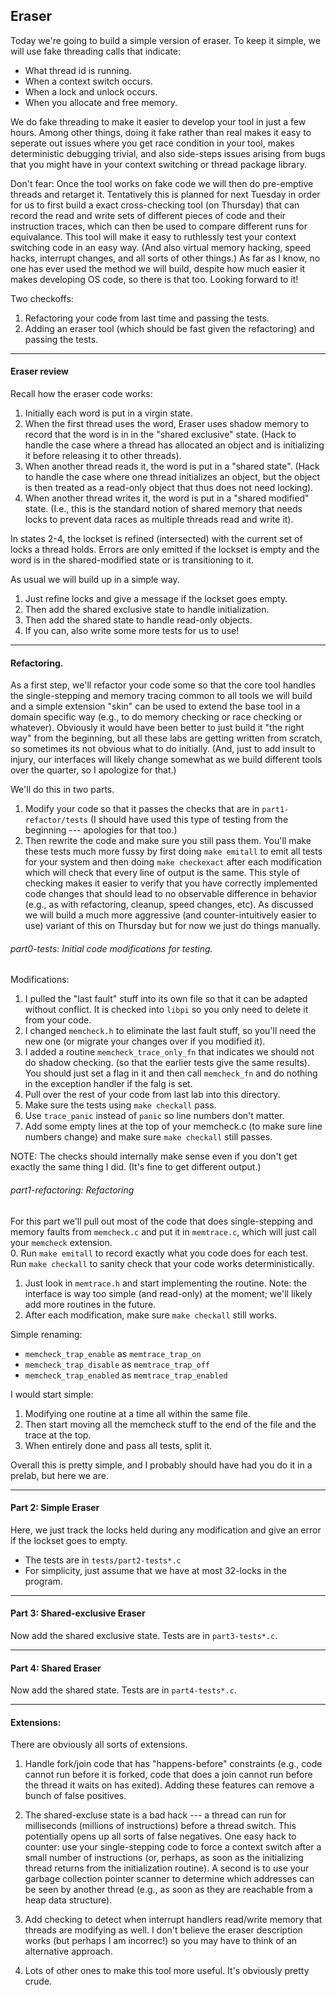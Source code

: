 ## Eraser

Today we're going to build a simple version of eraser.  To keep it simple,
we will use fake threading calls that indicate:
  - What thread id is running.
  - When a context switch occurs.
  - When a lock and unlock occurs.
  - When you allocate and free memory.

We do fake threading to make it easier to develop your tool in just a
few hours.  Among other things, doing it fake rather than real makes
it easy to seperate out issues where you get race condition in your
tool, makes deterministic debugging trivial, and also side-steps issues
arising from bugs that you might have in your context switching or thread
package library.

Don't fear:  Once the tool works on fake code we will then do pre-emptive
threads and retarget it.  Tentatively this is planned for next Tuesday
in order for us to first build a exact cross-checking tool (on Thursday)
that can record the read and write sets of different pieces of code and
their instruction traces, which can then be used to compare different
runs for equivalance.  This tool will make it easy to ruthlessly
test your context switching code in an easy way.  (And also virtual
memory hacking, speed hacks, interrupt changes, and all sorts of other
things.) As far as I know, no one has ever used the method we will build,
despite how much easier it makes developing OS code, so there is that too.
Looking forward to it!

Two checkoffs:
  1. Refactoring your code from last time and passing the tests.
  2. Adding an eraser tool (which should be fast given the refactoring) and 
     passing the tests.

--------------------------------------------------------------------------------------
#### Eraser review

Recall how the eraser code works:
   1. Initially each word is put in a virgin state.
   2. When the first thread uses the word, Eraser uses shadow memory to
      record that the word is in in the  "shared exclusive" state.
      (Hack to handle the case where a thread has allocated an object
      and is initializing it before releasing it to other threads).
   3. When another thread reads it, the word is put in a "shared state".  (Hack to handle the case
      where one thread initializes an object, but the object is then treated as a read-only
      object that thus does not need locking).
   4. When another thread writes it, the word is put in a "shared modified" state.  (I.e., this 
      is the standard notion of shared memory that needs locks to prevent data races as
       multiple threads read and write it).

In states 2-4, the lockset is refined (intersected) with the current set
of locks a thread holds.   Errors are only emitted if the lockset is empty
and the word is in the shared-modified state or is transitioning to it.

As usual we will build up in a simple way.  
  1. Just refine locks and give a message if the lockset goes empty.
  2. Then add the shared exclusive state to handle initialization.
  3. Then add the shared state to handle read-only objects.
  4. If you can, also write some more tests for us to use!

--------------------------------------------------------------------------------------
#### Refactoring.

As a first step, we'll refactor your code some so that the core tool
handles the single-stepping and memory tracing common to all tools we will
build and a simple extension "skin" can be used to extend the base tool
in a domain specific way (e.g., to do memory checking or race checking
or whatever).  Obviously it would have been better to just build it "the
right way" from the beginning, but all these labs are getting written
from scratch, so sometimes its not obvious what to do initially.  (And,
just to add insult to injury, our interfaces will likely change somewhat
as we build different tools over the quarter, so I apologize for that.)

We'll do this in two parts. 
   1. Modify your code so that it passes the checks that are in `part1-refactor/tests`
      (I should have used this type of testing from the beginning --- apologies for that 
      too.)
   2. Then rewrite the code and make sure you still pass them.  You'll make these tests
      much more fussy by first doing `make emitall` to emit all tests for your system
      and then doing `make checkexact` after each modification which will check that every
      line of output is the same.  This style of checking makes it easier to verify that
      you have correctly implemented code changes that should lead to no observable difference
      in behavior (e.g., as with refactoring, cleanup, speed changes, etc).  As discussed
      we will build a much more aggressive (and counter-intuitively easier to use) variant
      of this on Thursday but for now we just do things manually.

###### part0-tests: Initial code modifications for testing.

Modifications:
   1. I pulled the "last fault" stuff into its own file so that it can be
      adapted without conflict.  It is checked into `libpi` so you only need
      to delete it from your code.
   2. I changed `memcheck.h` to eliminate the last fault stuff, so you'll need the
      new one (or migrate your changes over if you modified it).
   3. I added a routine  `memcheck_trace_only_fn` that indicates we should not do shadow checking.
      (so that the earlier tests give the same results).  You should just set a flag in it
      and then call `memcheck_fn` and do nothing in the exception handler if the falg is set.
   4. Pull over the rest of your code from last lab into this directory.
   5. Make sure the tests using `make checkall` pass.
   6. Use `trace_panic` instead of `panic` so line numbers don't matter.
   7. Add some empty lines at the top of your memcheck.c (to make sure line numbers change)
      and make sure `make checkall` still passes.

NOTE: The checks should internally make sense even if you don't get exactly the same thing I did.
(It's fine to get different output.)

###### part1-refactoring: Refactoring 

For this part we'll pull out most of the code that does single-stepping
and memory faults from `memcheck.c` and put it in `memtrace.c`, which
will just call your `memcheck` extension.  
  0. Run `make emitall` to record exactly what you code does for each test.
     Run `make checkall` to sanity check that your code works deterministically.
  1. Just look in `memtrace.h` and start implementing the routine.  Note: the 
     interface is way too simple (and read-only) at the moment; we'll likely
     add more routines in the future.
  2. After each modification, make sure `make checkall` still works.

Simple renaming:
 - `memcheck_trap_enable` as `memtrace_trap_on`
 - `memcheck_trap_disable` as `memtrace_trap_off`
 - `memcheck_trap_enabled` as `memtrace_trap_enabled`

I would start simple:
  1. Modifying one routine at a time all within the same file.
  2. Then start moving all the memcheck stuff to the end of the file and 
     the trace at the top.
  3. When entirely done and pass all tests, split it.

Overall this is pretty simple, and I probably should have had you do it in a
prelab, but here we are.

--------------------------------------------------------------------------------------
#### Part 2: Simple Eraser

Here, we just track the locks held during any modification and give an error if the 
lockset goes to empty.  
   - The tests are in `tests/part2-tests*.c`
   - For simplicity, just assume that we have at most 32-locks in the program.

--------------------------------------------------------------------------------------
#### Part 3: Shared-exclusive Eraser

Now add the shared exclusive state.  Tests are in `part3-tests*.c`.

--------------------------------------------------------------------------------------
#### Part 4: Shared Eraser

Now add the shared state.  Tests are in `part4-tests*.c`.

--------------------------------------------------------------------------------------
#### Extensions:

There are obviously all sorts of extensions.  
  1. Handle fork/join code that has "happens-before" constraints (e.g.,
     code cannot run before it is forked, code that does a join cannot
     run before the thread it waits on has exited).  Adding these features
     can remove a bunch of false positives.

  2. The shared-excluse state is a bad hack  --- a thread can run for
     milliseconds (millions of instructions) before a thread switch.
     This potentially opens up all sorts of false negatives.  One easy
     hack to counter: use your single-stepping code to force a context
     switch after a small number of instructions (or, perhaps, as soon as
     the initializing thread returns from the initialization routine).
     A second is to use your garbage collection pointer scanner to
     determine which addresses can be seen by another thread (e.g.,
     as soon as they are reachable from a heap data structure).

  3. Add checking to detect when interrupt handlers read/write memory
     that threads are modifying as well.  I don't believe the eraser
     description works (but perhaps I am incorrec!) so you may have to
     think of an alternative approach.

  4. Lots of other ones to make this tool more useful.  It's obviously pretty crude.
